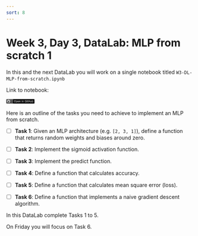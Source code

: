 ```yaml
---
sort: 8
---
```


# Week 3, Day 3, DataLab: MLP from scratch 1

In this and the next DataLab you will work on a single notebook titled `W3-DL-MLP-from-scratch.ipynb`

Link to notebook:

[<img src="./images/githubbadge.png" alt="GitHub" width="15%"/>](https://github.com/BredaUniversityADSAI/2022-23-Y1-BlockC/blob/main/DataLabs/W3/W3-DL-MLP-from-scratch.ipynb)

Here is an outline of the tasks you need to achieve to implement an MLP from scratch.

- [ ] **Task 1**: Given an MLP architecture (e.g. `[2, 3, 1]`), define a function that returns random weights and biases around zero.

- [ ] **Task 2**: Implement the sigmoid activation function.

- [ ] **Task 3**: Implement the predict function.

- [ ] **Task 4**: Define a function that calculates accuracy.

- [ ] **Task 5**: Define a function that calculates mean square error (loss).

- [ ] **Task 6**: Define a function that implements a naive gradient descent algorithm.

In this DataLab complete Tasks 1 to 5.

On Friday you will focus on Task 6.
